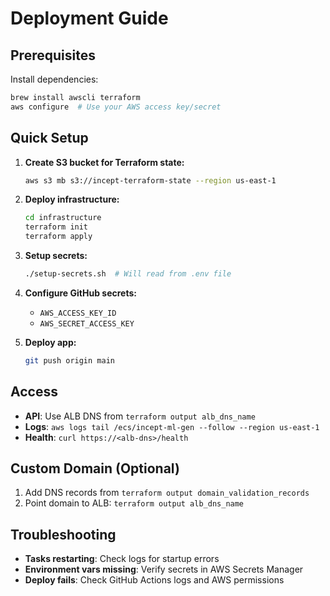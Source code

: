 # Deployment Guide

## Prerequisites

Install dependencies:
```bash
brew install awscli terraform
aws configure  # Use your AWS access key/secret
```

## Quick Setup

1. **Create S3 bucket for Terraform state:**
   ```bash
   aws s3 mb s3://incept-terraform-state --region us-east-1
   ```

2. **Deploy infrastructure:**
   ```bash
   cd infrastructure
   terraform init
   terraform apply
   ```

3. **Setup secrets:**
   ```bash
   ./setup-secrets.sh  # Will read from .env file
   ```

4. **Configure GitHub secrets:**
   - `AWS_ACCESS_KEY_ID`
   - `AWS_SECRET_ACCESS_KEY`

5. **Deploy app:**
   ```bash
   git push origin main
   ```

## Access

- **API**: Use ALB DNS from `terraform output alb_dns_name`
- **Logs**: `aws logs tail /ecs/incept-ml-gen --follow --region us-east-1`
- **Health**: `curl https://<alb-dns>/health`

## Custom Domain (Optional)

1. Add DNS records from `terraform output domain_validation_records`
2. Point domain to ALB: `terraform output alb_dns_name`

## Troubleshooting

- **Tasks restarting**: Check logs for startup errors
- **Environment vars missing**: Verify secrets in AWS Secrets Manager
- **Deploy fails**: Check GitHub Actions logs and AWS permissions
